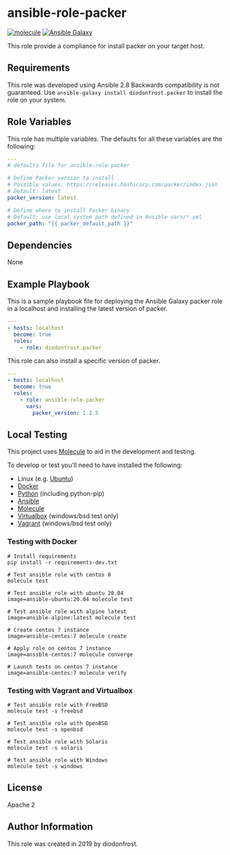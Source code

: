 # ansible-role-packer

[![molecule](https://github.com/diodonfrost/ansible-role-packer/workflows/molecule/badge.svg)](https://github.com/diodonfrost/ansible-role-packer/actions)
[![Ansible Galaxy](https://img.shields.io/badge/galaxy-diodonfrost.packer-660198.svg)](https://galaxy.ansible.com/diodonfrost/packer)

This role provide a compliance for install packer on your target host.

## Requirements

This role was developed using Ansible 2.8 Backwards compatibility is not guaranteed.
Use `ansible-galaxy install diodonfrost.packer` to install the role on your system.


## Role Variables

This role has multiple variables. The defaults for all these variables are the following:

```yaml
---
# defaults file for ansible-role-packer

# Define Packer version to install
# Possible values: https://releases.hashicorp.com/packer/index.json
# Default: latest
packer_version: latest

# Define where to install Packer binary
# Default: use local system path defined in Ansible vars/*.yml
packer_path: "{{ packer_default_path }}"
```

## Dependencies

None

## Example Playbook

This is a sample playbook file for deploying the Ansible Galaxy packer role in a localhost and installing the latest version of packer.

```yaml
---
- hosts: localhost
  become: true
  roles:
    - role: diodonfrost.packer
```

This role can also install a specific version of packer.

```yaml
---
- hosts: localhost
  become: true
  roles:
    - role: ansible-role-packer
      vars:
        packer_version: 1.2.5
```

## Local Testing

This project uses [Molecule](http://molecule.readthedocs.io/) to aid in the
development and testing.

To develop or test you'll need to have installed the following:

* Linux (e.g. [Ubuntu](http://www.ubuntu.com/))
* [Docker](https://www.docker.com/)
* [Python](https://www.python.org/) (including python-pip)
* [Ansible](https://www.ansible.com/)
* [Molecule](http://molecule.readthedocs.io/)
* [Virtualbox](https://www.virtualbox.org/) (windows/bsd test only)
* [Vagrant](https://www.vagrantup.com/downloads.html) (windows/bsd test only)

### Testing with Docker

```shell
# Install requirements
pip install -r requirements-dev.txt

# Test ansible role with centos 8
molecule test

# Test ansible role with ubuntu 20.04
image=ansible-ubuntu:20.04 molecule test

# Test ansible role with alpine latest
image=ansible-alpine:latest molecule test

# Create centos 7 instance
image=ansible-centos:7 molecule create

# Apply role on centos 7 instance
image=ansible-centos:7 molecule converge

# Launch tests on centos 7 instance
image=ansible-centos:7 molecule verify
```

### Testing with Vagrant and Virtualbox

```shell
# Test ansible role with FreeBSD
molecule test -s freebsd

# Test ansible role with OpenBSD
molecule test -s openbsd

# Test ansible role with Solaris
molecule test -s solaris

# Test ansible role with Windows
molecule test -s windows
```

## License

Apache 2

## Author Information

This role was created in 2019 by diodonfrost.
